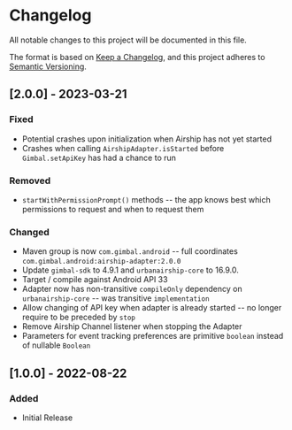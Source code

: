# Changelog
All notable changes to this project will be documented in this file.

The format is based on [Keep a Changelog](https://keepachangelog.com/en/1.0.0/),
and this project adheres to [Semantic Versioning](https://semver.org/spec/v2.0.0.html).

## [2.0.0] - 2023-03-21

### Fixed

- Potential crashes upon initialization when Airship has not yet started
- Crashes when calling `AirshipAdapter.isStarted` before `Gimbal.setApiKey` has had a chance to run

### Removed

- `startWithPermissionPrompt()` methods -- the app knows best which permissions to request and when to request them

### Changed

- Maven group is now `com.gimbal.android` -- full coordinates `com.gimbal.android:airship-adapter:2.0.0`
- Update `gimbal-sdk` to 4.9.1 and `urbanairship-core` to 16.9.0.
- Target / compile against Android API 33
- Adapter now has non-transitive `compileOnly` dependency on `urbanairship-core` -- was transitive `implementation`
- Allow changing of API key when adapter is already started -- no longer require to be preceded by `stop`
- Remove Airship Channel listener when stopping the Adapter
- Parameters for event tracking preferences are primitive `boolean` instead of nullable `Boolean`

## [1.0.0] - 2022-08-22

### Added

- Initial Release
